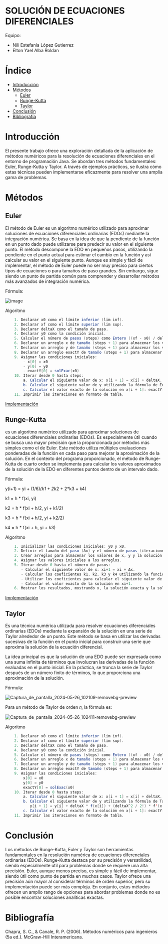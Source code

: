 # SOLUCIÓN DE ECUACIONES DIFERENCIALES

Equipo:

* Nili Estefanía López Gutierrez 
* Elton Yael Alba Roldan

# Índice

* [Introducción](#introducción)
* [Métodos](#métodos)
  * [Euler](#euler)
  * [Runge-Kutta](#runge-kutta)
  * [Taylor](#taylor)
* [Conclusión](#conclusión)
* [Bibliografía](#bibliografía)

# Introducción

El presente trabajo ofrece una exploración detallada de la aplicación de métodos numéricos para la resolución de ecuaciones diferenciales en el entorno de programación Java. 
Se abordan tres métodos fundamentales: Euler, Runge-Kutta y Taylor. 
A través de ejemplos prácticos, se ilustra cómo estas técnicas pueden implementarse eficazmente para resolver una amplia gama de problemas.

# Métodos

## Euler
El método de Euler es un algoritmo numérico utilizado para aproximar soluciones de ecuaciones diferenciales ordinarias (EDOs) mediante la integración numérica. 
Se basa en la idea de que la pendiente de la función en un punto dado puede utilizarse para predecir su valor en el siguiente punto. 
El método descompone la EDO en pequeños pasos, utilizando la pendiente en el punto actual para estimar el cambio en la función y así calcular su valor en el siguiente punto. 
Aunque es simple y fácil de implementar, el método de Euler puede no ser muy preciso para ciertos tipos de ecuaciones o para tamaños de paso grandes. 
Sin embargo, sigue siendo un punto de partida común para comprender y desarrollar métodos más avanzados de integración numérica.

Fórmula:

![image](https://github.com/NiliLG/MetodosNumericosT6/assets/147437701/47a52783-0a84-4629-bfc2-1a2f9b035c8c)

Algoritmo
```java
    1. Declarar x0 como el límite inferior (lim inf).
    2. Declarar xf como el límite superior (lim sup).
    3. Declarar deltaX como el tamaño de paso.
    4. Declarar y0 como la condición inicial.
    5. Calcular el número de pasos (steps) como Entero ((xf - x0) / deltaX).
    6. Declarar un arreglo x de tamaño (steps + 1) para almacenar los valores de x.
    7. Declarar un arreglo y de tamaño (steps + 1) para almacenar los valores de y.
    8. Declarar un arreglo exactY de tamaño (steps + 1) para almacenar los valores de la solución exacta.
    9. Asignar las condiciones iniciales:
        - x[0] = x0
        - y[0] = y0
        - exactY[0] = solExac(x0)
    10. Iterar desde 0 hasta steps:
        a. Calcular el siguiente valor de x: x[i + 1] = x[i] + deltaX.
        b. Calcular el siguiente valor de y utilizando la fórmula de Euler: y[i + 1] = y[i] + deltaX * f(x[i]).
        c. Calcular el valor exacto de la solución en x[i + 1]: exactY[i + 1] = solExac(x[i + 1]).
    11. Imprimir las iteraciones en formato de tabla.
```

[Implementación](https://github.com/NiliLG/MetodosNumericosT6/tree/main/EulerMN)
## Runge-Kutta
es un algoritmo numérico utilizado para aproximar soluciones de ecuaciones diferenciales ordinarias (EDOs). 
Es especialmente útil cuando se busca una mayor precisión que la proporcionada por métodos más simples como el de Euler. 
Este método utiliza múltiples evaluaciones ponderadas de la función en cada paso para mejorar la aproximación de la solución. 
En el contexto del programa proporcionado, el método de Runge-Kutta de cuarto orden se implementa para calcular los valores aproximados de la solución de la EDO en diferentes puntos dentro de un intervalo dado.

Fórmula:

y(i+1) = yi + (1/6)*(k1 + 2*k2 + 2*k3 + k4)

k1 = h * f(xi, yi)

k2 = h * f(xi + h/2, yi + k1/2)

k3 = h * f(xi + h/2, yi + k2/2)

k4 = h * f(xi + h, yi + k3)

Algoritmo
```java
    1. Inicializar las condiciones iniciales: y0 y x0.
    2. Definir el tamaño del paso (Δx) y el número de pasos (iteraciones).
    3. Crear arreglos para almacenar los valores de x, y y la solución exacta en cada iteración.
    4. Asignar los valores iniciales a los arreglos.
    5. Iterar desde 0 hasta el número de pasos:
       - Calcular el siguiente valor de x: xi+1 = xi + Δx.
       - Calcular los coeficientes k1, k2, k3 y k4 utilizando la función f(x).
       - Utilizar los coeficientes para calcular el siguiente valor de y utilizando la fórmula de Runge-Kutta de cuarto orden: yi+1 = yi + (1/6)*(k1 + 2*k2 + 2*k3 + k4).
       - Calcular el valor exacto de la solución en xi+1.
    6. Mostrar los resultados, mostrando x, la solución exacta y la solución aproximada obtenida con el método de Runge-Kutta en cada iteración.
```

[Implementación](https://github.com/NiliLG/MetodosNumericosT6/tree/main/Runge-KuttaMN)

## Taylor
Es una técnica numérica utilizada para resolver ecuaciones diferenciales ordinarias (EDOs) mediante la expansión de la solución en una serie de Taylor alrededor de un punto. Este método se basa en utilizar las derivadas sucesivas de la función en el punto inicial para construir una serie que aproxima la solución de la ecuación diferencial.

La idea principal es que la solución de una EDO puede ser expresada como una suma infinita de términos que involucran las derivadas de la función evaluadas en el punto inicial. En la práctica, se trunca la serie de Taylor después de un número finito de términos, lo que proporciona una aproximación de la solución.

Fórmula:

![Captura_de_pantalla_2024-05-26_102109-removebg-preview](https://github.com/NiliLG/MetodosNumericosT6/assets/147437701/2e5217b9-cbcc-440c-89cf-17024d2633fc)

Para un método de Taylor de orden 𝑛, la fórmula es:

![Captura_de_pantalla_2024-05-26_102411-removebg-preview](https://github.com/NiliLG/MetodosNumericosT6/assets/147437701/c8f2d3b5-70e4-4b45-8adc-7ebb9eb30985)

Algoritmo
```java
    1. Declarar x0 como el límite inferior (lim inf).
    2. Declarar xf como el límite superior (lim sup).
    3. Declarar deltaX como el tamaño de paso.
    4. Declarar y0 como la condición inicial.
    5. Calcular el número de pasos (steps) como Entero ((xf - x0) / deltaX).
    6. Declarar un arreglo x de tamaño (steps + 1) para almacenar los valores de x.
    7. Declarar un arreglo y de tamaño (steps + 1) para almacenar los valores de y.
    8. Declarar un arreglo exactY de tamaño (steps + 1) para almacenar los valores de la solución exacta.
    9. Asignar las condiciones iniciales:
        x[0] = x0
        y[0] = y0
        exactY[0] = solExac(x0)
    10. Iterar desde 0 hasta steps:
        a. Calcular el siguiente valor de x: x[i + 1] = x[i] + deltaX.
        b. Calcular el siguiente valor de y utilizando la fórmula de Taylor:
           y[i + 1] = y[i] + deltaX * f(x[i]) + (deltaX^2 / 2!) * f'(x[i]) + (deltaX^3 / 3!) * f''(x[i]) + (deltaX^4 / 4!) * f'''(x[i]).
        c. Calcular el valor exacto de la solución en x[i + 1]: exactY[i + 1] = solExac(x[i + 1]).
    11. Imprimir las iteraciones en formato de tabla.
```

# Conclusión
Los métodos de Runge-Kutta, Euler y Taylor son herramientas fundamentales en la resolución numérica de ecuaciones diferenciales ordinarias (EDOs). Runge-Kutta destaca por su precisión y versatilidad, siendo especialmente útil para problemas donde se requiere una alta precisión. Euler, aunque menos preciso, es simple y fácil de implementar, siendo útil como punto de partida en muchos casos. Taylor ofrece una precisión aún mayor al considerar términos de orden superior, pero su implementación puede ser más compleja. En conjunto, estos métodos ofrecen un amplio rango de opciones para abordar problemas donde no es posible encontrar soluciones analíticas exactas.

# Bibliografía

Chapra, S. C., & Canale, R. P. (2006). Métodos numéricos para ingenieros (5a ed.). McGraw-Hill Interamericana.
